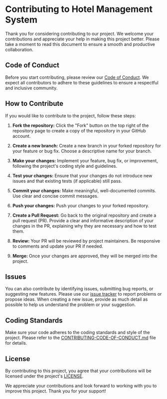 # Contributing to Hotel Management System

Thank you for considering contributing to our project. We welcome your contributions and appreciate your help in making this project better. Please take a moment to read this document to ensure a smooth and productive collaboration.

## Code of Conduct

Before you start contributing, please review our [Code of Conduct](CODE_OF_CONDUCT.md). We expect all contributors to adhere to these guidelines to ensure a respectful and inclusive community.

## How to Contribute

If you would like to contribute to the project, follow these steps:

1. **Fork the repository:** Click the "Fork" button on the top right of the repository page to create a copy of the repository in your GitHub account.

2. **Create a new branch:** Create a new branch in your forked repository for your feature or bug fix. Choose a descriptive name for your branch.

3. **Make your changes:** Implement your feature, bug fix, or improvement, following the project's coding style and guidelines.

4. **Test your changes:** Ensure that your changes do not introduce new issues and that existing tests (if applicable) still pass.

5. **Commit your changes:** Make meaningful, well-documented commits. Use clear and concise commit messages.

6. **Push your changes:** Push your changes to your forked repository.

7. **Create a Pull Request:** Go back to the original repository and create a pull request (PR). Provide a clear and informative description of your changes in the PR, explaining why they are necessary and how to test them.

8. **Review:** Your PR will be reviewed by project maintainers. Be responsive to comments and update your PR if needed.

9. **Merge:** Once your changes are approved, they will be merged into the project.

## Issues

You can also contribute by identifying issues, submitting bug reports, or suggesting new features. Please use our [issue tracker](https://github.com/JagrutThakare/Hotel-Management-System/issues) to report problems or propose ideas. When creating a new issue, provide as much detail as possible to help us understand the problem or your suggestion.

## Coding Standards

Make sure your code adheres to the coding standards and style of the project. Please refer to the [CONTRIBUTING-CODE-OF-CONDUCT.md](CONTRIBUTING-CODE-OF-CONDUCT.md) file for details.

## License

By contributing to this project, you agree that your contributions will be licensed under the project's [LICENSE](LICENSE.md).

We appreciate your contributions and look forward to working with you to improve this project. Thank you for your support!
